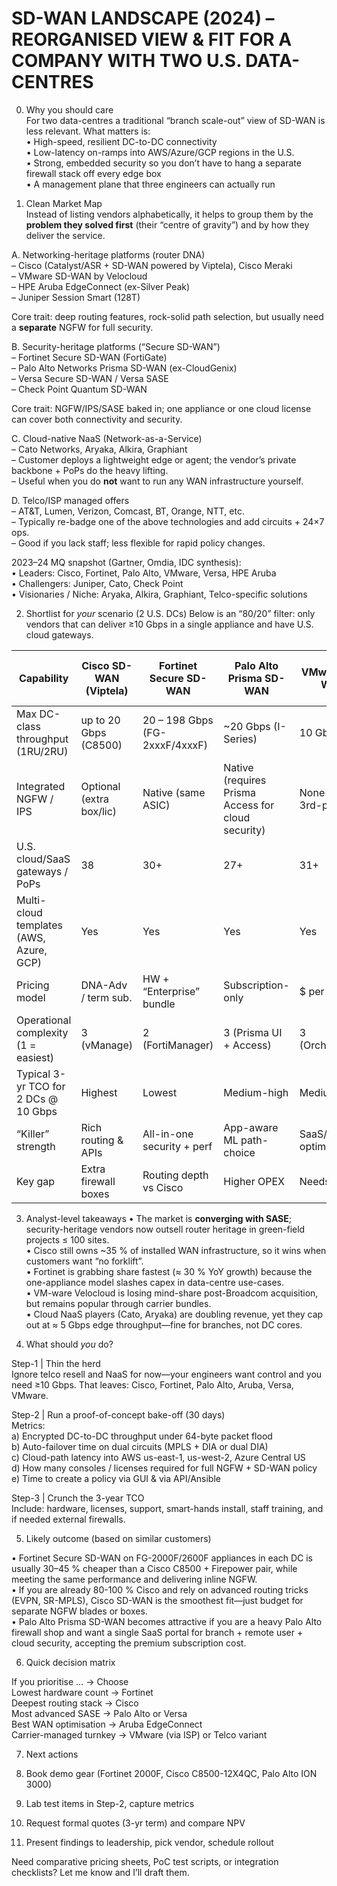 SD-WAN LANDSCAPE (2024) – REORGANISED VIEW & FIT FOR A COMPANY WITH TWO U.S. DATA-CENTRES
================================================================================================

0. Why you should care  
For two data-centres a traditional “branch scale-out” view of SD-WAN is less relevant. What matters is:  
• High-speed, resilient DC-to-DC connectivity  
• Low-latency on-ramps into AWS/Azure/GCP regions in the U.S.  
• Strong, embedded security so you don’t have to hang a separate firewall stack off every edge box  
• A management plane that three engineers can actually run

1. Clean Market Map  
Instead of listing vendors alphabetically, it helps to group them by the **problem they solved first** (their “centre of gravity”) and by how they deliver the service.

A. Networking-heritage platforms (router DNA)  
   – Cisco (Catalyst/ASR + SD-WAN powered by Viptela), Cisco Meraki  
   – VMware SD-WAN by Velocloud  
   – HPE Aruba EdgeConnect (ex-Silver Peak)  
   – Juniper Session Smart (128T)  

   Core trait: deep routing features, rock-solid path selection, but usually need a **separate** NGFW for full security.

B. Security-heritage platforms (“Secure SD-WAN”)  
   – Fortinet Secure SD-WAN (FortiGate)  
   – Palo Alto Networks Prisma SD-WAN (ex-CloudGenix)  
   – Versa Secure SD-WAN / Versa SASE  
   – Check Point Quantum SD-WAN  

   Core trait: NGFW/IPS/SASE baked in; one appliance or one cloud license can cover both connectivity and security.

C. Cloud-native NaaS (Network-as-a-Service)  
   – Cato Networks, Aryaka, Alkira, Graphiant  
   – Customer deploys a lightweight edge or agent; the vendor’s private backbone + PoPs do the heavy lifting.  
   – Useful when you do **not** want to run any WAN infrastructure yourself.

D. Telco/ISP managed offers  
   – AT&T, Lumen, Verizon, Comcast, BT, Orange, NTT, etc.  
   – Typically re-badge one of the above technologies and add circuits + 24×7 ops.  
   – Good if you lack staff; less flexible for rapid policy changes.

2023–24 MQ snapshot (Gartner, Omdia, IDC synthesis):  
• Leaders: Cisco, Fortinet, Palo Alto, VMware, Versa, HPE Aruba  
• Challengers: Juniper, Cato, Check Point  
• Visionaries / Niche: Aryaka, Alkira, Graphiant, Telco-specific solutions

2. Shortlist for *your* scenario (2 U.S. DCs)
Below is an “80/20” filter: only vendors that can deliver ≥10 Gbps in a single appliance and have U.S. cloud gateways.

| Capability                                    | Cisco SD-WAN (Viptela) | Fortinet Secure SD-WAN | Palo Alto Prisma SD-WAN | VMware SD-WAN | Aruba EdgeConnect | Versa Secure SD-WAN |
|----------------------------------------------|------------------------|------------------------|-------------------------|---------------|-------------------|----------------------|
| Max DC-class throughput (1RU/2RU)            | up to 20 Gbps (C8500)  | 20 – 198 Gbps (FG-2xxxF/4xxxF) | ~20 Gbps (I-Series)   | 10 Gbps        | 40 Gbps (EC-XS)    | 20 Gbps (C-Series)  |
| Integrated NGFW / IPS                        | Optional (extra box/lic) | Native (same ASIC)     | Native (requires Prisma Access for cloud security) | None (needs 3rd-party) | Optional (via Aruba SSE) | Native |
| U.S. cloud/SaaS gateways / PoPs              | 38                     | 30+                    | 27+                     | 31+           | 20+               | 25+                 |
| Multi-cloud templates (AWS, Azure, GCP)      | Yes                    | Yes                    | Yes                     | Yes           | Yes               | Yes                 |
| Pricing model                                | DNA-Adv / term sub.    | HW + “Enterprise” bundle | Subscription-only      | $ per Mbps    | HW + sub.         | HW or sub.          |
| Operational complexity (1 = easiest)         | 3 (vManage)            | 2 (FortiManager)       | 3 (Prisma UI + Access)  | 3 (Orchestrator) | 2–3 (EZ UI)      | 4 (Versa Director) |
| Typical 3-yr TCO for 2 DCs @ 10 Gbps         | Highest                | Lowest                 | Medium-high            | Medium        | Medium            | Medium-low          |
| “Killer” strength                            | Rich routing & APIs    | All-in-one security + perf | App-aware ML path-choice | SaaS/VDI optim. | WAN optimisation   | Full SASE stack     |
| Key gap                                      | Extra firewall boxes   | Routing depth vs Cisco | Higher OPEX             | Needs NGFW     | SASE still maturing| Steeper learning curve |

3. Analyst-level takeaways
• The market is **converging with SASE**; security-heritage vendors now outsell router heritage in green-field projects ≤ 100 sites.  
• Cisco still owns ~35 % of installed WAN infrastructure, so it wins when customers want “no forklift”.  
• Fortinet is grabbing share fastest (≈ 30 % YoY growth) because the one-appliance model slashes capex in data-centre use-cases.  
• VM-ware Velocloud is losing mind-share post-Broadcom acquisition, but remains popular through carrier bundles.  
• Cloud NaaS players (Cato, Aryaka) are doubling revenue, yet they cap out at ≈ 5 Gbps edge throughput—fine for branches, not DC cores.

4. What should *you* do?

Step-1 | Thin the herd  
Ignore telco resell and NaaS for now—your engineers want control and you need ≥10 Gbps. That leaves: Cisco, Fortinet, Palo Alto, Aruba, Versa, VMware.

Step-2 | Run a proof-of-concept bake-off (30 days)  
Metrics:  
a) Encrypted DC-to-DC throughput under 64-byte packet flood  
b) Auto-failover time on dual circuits (MPLS + DIA or dual DIA)  
c) Cloud-path latency into AWS us-east-1, us-west-2, Azure Central US  
d) How many consoles / licenses required for full NGFW + SD-WAN policy  
e) Time to create a policy via GUI & via API/Ansible

Step-3 | Crunch the 3-year TCO  
Include: hardware, licenses, support, smart-hands install, staff training, and if needed external firewalls.

5. Likely outcome (based on similar customers)

• Fortinet Secure SD-WAN on FG-2000F/2600F appliances in each DC is usually 30–45 % cheaper than a Cisco C8500 + Firepower pair, while meeting the same performance and delivering inline NGFW.  
• If you are already 80-100 % Cisco and rely on advanced routing tricks (EVPN, SR-MPLS), Cisco SD-WAN is the smoothest fit—just budget for separate NGFW blades or boxes.  
• Palo Alto Prisma SD-WAN becomes attractive if you are a heavy Palo Alto firewall shop and want a single SaaS portal for branch + remote user + cloud security, accepting the premium subscription cost.

6. Quick decision matrix

If you prioritise …    →   Choose  
Lowest hardware count   →   Fortinet  
Deepest routing stack   →   Cisco  
Most advanced SASE      →   Palo Alto or Versa  
Best WAN optimisation    →   Aruba EdgeConnect  
Carrier-managed turnkey →   VMware (via ISP) or Telco variant

7. Next actions

1. Book demo gear (Fortinet 2000F, Cisco C8500-12X4QC, Palo Alto ION 3000)  
2. Lab test items in Step-2, capture metrics  
3. Request formal quotes (3-yr term) and compare NPV  
4. Present findings to leadership, pick vendor, schedule rollout

Need comparative pricing sheets, PoC test scripts, or integration checklists? Let me know and I’ll draft them.
